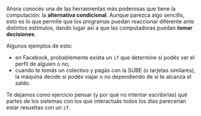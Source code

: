 Ahora conocés una de las herramientas más poderosas que tiene la computación: la **alternativa condicional**. Aunque parezca algo sencillo, esto es lo que permite que los programas puedan reaccionar diferente ante distintos estímulos, dando lugar así a que las computadoras puedan **tomar decisiones**. 

Algunos ejemplos de esto:

* en Facebook, probablemente exista un `if` que determine si podés ver el perfil de alguien o no;
* cuando te tomás un colectivo y pagás con la SUBE (o tarjetas similares), la máquina decide si podés viajar o no dependiendo de si te alcanza el saldo.

Te dejamos como ejercicio pensar (y por qué no intentar escribirlas) qué partes de los sistemas con los que interactuás todos los días parecerían estar resueltas con un `if`.